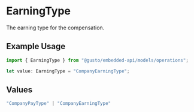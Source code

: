 # EarningType

The earning type for the compensation.

## Example Usage

```typescript
import { EarningType } from "@gusto/embedded-api/models/operations";

let value: EarningType = "CompanyEarningType";
```

## Values

```typescript
"CompanyPayType" | "CompanyEarningType"
```